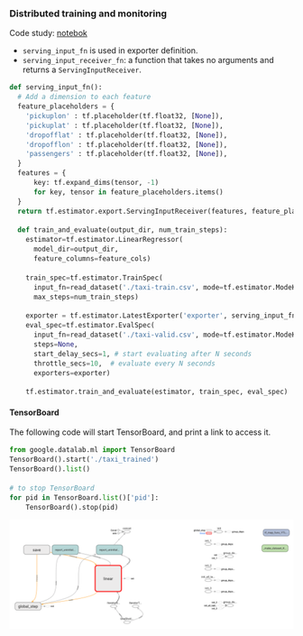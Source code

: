 ### Distributed training and monitoring

Code study: [notebok](https://github.com/shawlu95/training-data-analyst/blob/master/courses/machine_learning/tensorflow/d_traineval.ipynb)
* `serving_input_fn` is used in exporter definition.
* `serving_input_receiver_fn`: a function that takes no arguments and returns a `ServingInputReceiver`.

```python
def serving_input_fn():
  # Add a dimension to each feature
  feature_placeholders = {
    'pickuplon' : tf.placeholder(tf.float32, [None]),
    'pickuplat' : tf.placeholder(tf.float32, [None]),
    'dropofflat' : tf.placeholder(tf.float32, [None]),
    'dropofflon' : tf.placeholder(tf.float32, [None]),
    'passengers' : tf.placeholder(tf.float32, [None]),
  }
  features = {
      key: tf.expand_dims(tensor, -1)
      for key, tensor in feature_placeholders.items()
  }
  return tf.estimator.export.ServingInputReceiver(features, feature_placeholders)

  def train_and_evaluate(output_dir, num_train_steps):
    estimator=tf.estimator.LinearRegressor(
      model_dir=output_dir,
      feature_columns=feature_cols)

    train_spec=tf.estimator.TrainSpec(
      input_fn=read_dataset('./taxi-train.csv', mode=tf.estimator.ModeKeys.TRAIN),
      max_steps=num_train_steps)

    exporter = tf.estimator.LatestExporter('exporter', serving_input_fn)
    eval_spec=tf.estimator.EvalSpec(
      input_fn=read_dataset('./taxi-valid.csv', mode=tf.estimator.ModeKeys.EVAL),
      steps=None,
      start_delay_secs=1, # start evaluating after N seconds
      throttle_secs=10,  # evaluate every N seconds
      exporters=exporter)

    tf.estimator.train_and_evaluate(estimator, train_spec, eval_spec)
```

#### TensorBoard
The following code will start TensorBoard, and print a link to access it.
```Python
from google.datalab.ml import TensorBoard
TensorBoard().start('./taxi_trained')
TensorBoard().list()

# to stop TensorBoard
for pid in TensorBoard.list()['pid']:
    TensorBoard().stop(pid)
```

![alt-text](figs/tensorboard.png)
